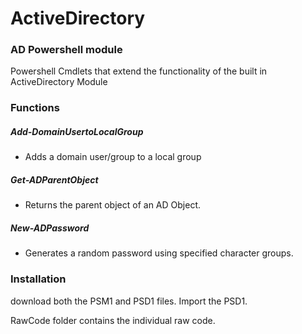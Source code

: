 # ActiveDirectory
### AD Powershell module

Powershell Cmdlets that extend the functionality of the built in ActiveDirectory Module

### Functions
##### Add-DomainUsertoLocalGroup
  - Adds a domain user/group to a local group       

##### Get-ADParentObject    
  - Returns the parent object of an AD Object.   

##### New-ADPassword    
  - Generates a random password using specified character groups.

### Installation

download both the PSM1 and PSD1 files.  Import the PSD1.

RawCode folder contains the individual raw code.
